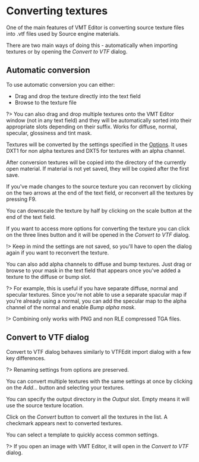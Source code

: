 # Converting textures

One of the main features of VMT Editor is converting source texture files into .vtf files used by Source engine materials.

There are two main ways of doing this - automatically when importing textures or by opening the _Convert to VTF_ dialog.

## Automatic conversion

To use automatic conversion you can either:

- Drag and drop the texture directly into the text field
- Browse to the texture file

?> You can also drag and drop multiple textures onto the VMT Editor window (not in any text field) and they will be automatically sorted into their appropriate slots depending on their suffix. Works for diffuse, normal, specular, glossiness and tint mask.

Textures will be converted by the settings specified in the [Options](options.md#texture-conversion). It uses DXT1 for non alpha textures and DXT5 for textures with an alpha channel. 

After conversion textures will be copied into the directory of the currently open material. If material is not yet saved, they will be copied after the first save.

If you've made changes to the source texture you can reconvert by clicking on the two arrows at the end of the text field, or reconvert all the textures by pressing F9.

You can downscale the texture by half by clicking on the scale button at the end of the text field.

If you want to access more options for converting the texture you can click on the three lines button and it will be opened in the _Convert to VTF_ dialog.

!> Keep in mind the settings are not saved, so you'll have to open the dialog again if you want to reconvert the texture.

You can also add alpha channels to diffuse and bump textures. Just drag or browse to your mask in the text field that appears once you've added a texture to the diffuse or bump slot. 

?> For example, this is useful if you have separate diffuse, normal and specular textures. Since you're not able to use a separate spacular map if you're already using a normal, you can add the specular map to the alpha channel of the normal and enable _Bump alpha mask_.

!> Combining only works with PNG and non RLE compressed TGA files.

## Convert to VTF dialog

Convert to VTF dialog behaves similarly to VTFEdit import dialog with a few key differences.

?> Renaming settings from options are preserved.

You can convert multiple textures with the same settings at once by clicking on the _Add..._ button and selecting your textures. 

You can specify the output directory in the _Output_ slot. Empty means it will use the source texture location.

Click on the _Convert_ button to convert all the textures in the list. A checkmark appears next to converted textures.

You can select a template to quickly access common settings. 

?> If you open an image with VMT Editor, it will open in the _Convert to VTF_ dialog. 